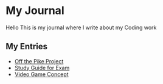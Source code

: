 # My Journal
Hello This is my journal where I write about my Coding work

## My Entries
- [Off the Pike Project](entries/entry_01.md)
- [Study Guide for Exam](entries/exam_prep.md)
- [Video Game Concept](entries/Game.md)
